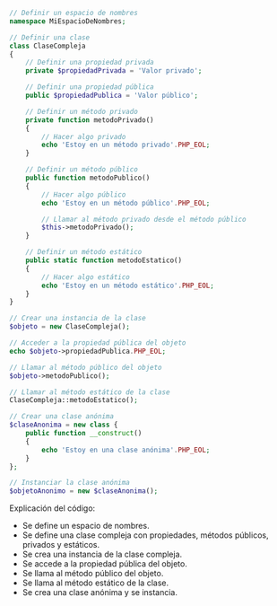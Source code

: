 ```php
// Definir un espacio de nombres
namespace MiEspacioDeNombres;

// Definir una clase
class ClaseCompleja
{
    // Definir una propiedad privada
    private $propiedadPrivada = 'Valor privado';

    // Definir una propiedad pública
    public $propiedadPublica = 'Valor público';

    // Definir un método privado
    private function metodoPrivado()
    {
        // Hacer algo privado
        echo 'Estoy en un método privado'.PHP_EOL;
    }

    // Definir un método público
    public function metodoPublico()
    {
        // Hacer algo público
        echo 'Estoy en un método público'.PHP_EOL;

        // Llamar al método privado desde el método público
        $this->metodoPrivado();
    }

    // Definir un método estático
    public static function metodoEstatico()
    {
        // Hacer algo estático
        echo 'Estoy en un método estático'.PHP_EOL;
    }
}

// Crear una instancia de la clase
$objeto = new ClaseCompleja();

// Acceder a la propiedad pública del objeto
echo $objeto->propiedadPublica.PHP_EOL;

// Llamar al método público del objeto
$objeto->metodoPublico();

// Llamar al método estático de la clase
ClaseCompleja::metodoEstatico();

// Crear una clase anónima
$claseAnonima = new class {
    public function __construct()
    {
        echo 'Estoy en una clase anónima'.PHP_EOL;
    }
};

// Instanciar la clase anónima
$objetoAnonimo = new $claseAnonima();
```

Explicación del código:

* Se define un espacio de nombres.
* Se define una clase compleja con propiedades, métodos públicos, privados y estáticos.
* Se crea una instancia de la clase compleja.
* Se accede a la propiedad pública del objeto.
* Se llama al método público del objeto.
* Se llama al método estático de la clase.
* Se crea una clase anónima y se instancia.